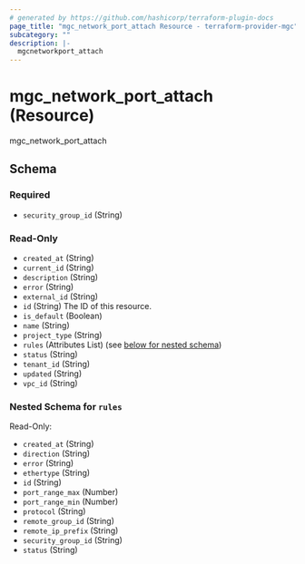 ```yaml
---
# generated by https://github.com/hashicorp/terraform-plugin-docs
page_title: "mgc_network_port_attach Resource - terraform-provider-mgc"
subcategory: ""
description: |-
  mgcnetworkport_attach
---
```


# mgc_network_port_attach (Resource)

mgc_network_port_attach



<!-- schema generated by tfplugindocs -->
## Schema

### Required

- `security_group_id` (String)

### Read-Only

- `created_at` (String)
- `current_id` (String)
- `description` (String)
- `error` (String)
- `external_id` (String)
- `id` (String) The ID of this resource.
- `is_default` (Boolean)
- `name` (String)
- `project_type` (String)
- `rules` (Attributes List) (see [below for nested schema](#nestedatt--rules))
- `status` (String)
- `tenant_id` (String)
- `updated` (String)
- `vpc_id` (String)

<a id="nestedatt--rules"></a>
### Nested Schema for `rules`

Read-Only:

- `created_at` (String)
- `direction` (String)
- `error` (String)
- `ethertype` (String)
- `id` (String)
- `port_range_max` (Number)
- `port_range_min` (Number)
- `protocol` (String)
- `remote_group_id` (String)
- `remote_ip_prefix` (String)
- `security_group_id` (String)
- `status` (String)
